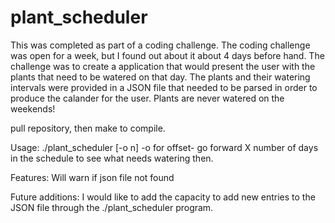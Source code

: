 # plant_scheduler


This was completed as part of a coding challenge. The coding challenge was open for a week, but I found out about it about 4 days before hand. The challenge was to create a application that would present the user with the plants that need to be watered on that day. The plants and their watering intervals were provided in a JSON file that needed to be parsed in order to produce the calander for the user. Plants are never watered on the weekends! 


pull repository, then make to compile. 

Usage:
	./plant_scheduler [-o n]
		-o for offset- go forward X number of days in the schedule to see what needs watering then.


Features:
	Will warn if json file not found 

Future additions:
	I would like to add the capacity to add new entries to the JSON file through the ./plant_scheduler program. 
